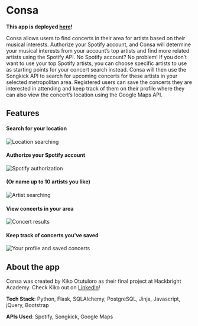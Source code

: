 
# Consa

**This app is deployed [here](http://consa.herokuapp.com)!**

Consa allows users to find concerts in their area for artists based on their musical interests. Authorize your Spotify account, and Consa will determine your musical interests from your account’s top artists and find more related artists using the Spotify API. No Spotify account? No problem! If you don’t want to use your top Spotify artists, you can choose specific artists to use as starting points for your concert search instead. Consa will then use the Songkick API to search for upcoming concerts for these artists in your selected metropolitan area. Registered users can save the concerts they are interested in attending and keep track of them on their profile where they can also view the concert’s location using the Google Maps API.


## Features

#### Search for your location
![Location searching][locgif]

#### Authorize your Spotify account
![Spotify authorization][authgif]

#### (Or name up to 10 artists you like)
![Artist searching][artistgif]

#### View concerts in your area
![Concert results][resultsgif]

#### Keep track of concerts you've saved
![Your profile and saved concerts][profgif]

## About the app

Consa was created by Kiko Otutuloro as their final project at Hackbright Academy.
Check Kiko out on [LinkedIn](https://www.linkedin.com/in/kotutuloro/)!

**Tech Stack**: Python, Flask, SQLAlchemy, PostgreSQL, Jinja, Javascript, jQuery, Bootstrap

**APIs Used**: Spotify, Songkick, Google Maps

[locgif]: ../screenshots/screenshots/location-search.gif
[authgif]: ../screenshots/screenshots/spotify-auth.gif
[artistgif]: ../screenshots/screenshots/artist-search.gif
[resultsgif]: ../screenshots/screenshots/results.gif
[profgif]: ../screenshots/screenshots/profile.gif
